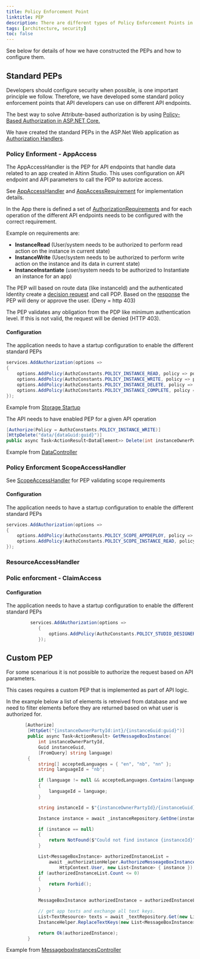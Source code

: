 ```yaml
---
title: Policy Enforcement Point
linktitle: PEP
description: There are different types of Policy Enforcement Points in the Altinn 3 platform. 
tags: [architecture, security]
toc: false
---
```


See below for details of how we have constructed the PEPs and how to configure them.

## Standard PEPs

Developers should configure security when possible, is one important principle we follow. 
Therefore, we have developed some standard policy enforcement points that API developers can use on different API endpoints.

The best way to solve Attribute-based authorization is by using
[Policy-Based Authorization in ASP.NET Core.](https://docs.microsoft.com/en-us/aspnet/core/security/authorization/policies)

We have created the standard PEPs in the ASP.Net Web application as 
[Authorization Handlers](https://github.com/dotnet/aspnetcore/blob/main/src/Security/Authorization/Core/src/AuthorizationHandler.cs).

### Policy Enforment - AppAccess

The AppAccessHandler is the PEP for API endpoints that handle data related to an app created in Altinn Studio. This uses configuration
on API endpoint and API parameters to call the PDP to autorize access. 

See [AppAccessHandler](https://github.com/Altinn/altinn-authorization/blob/main/src/Altinn.Common.PEP/Altinn.Common.PEP/Authorization/AppAccessHandler.cs) 
and [AppAccessRequirement](https://github.com/Altinn/altinn-authorization/blob/main/src/Altinn.Common.PEP/Altinn.Common.PEP/Authorization/AppAccessRequirement.cs) for implementation details.


In the App there is defined a set of
[AuthorizationRequirements](https://docs.microsoft.com/en-us/dotnet/api/microsoft.aspnetcore.authorization.iauthorizationrequirement?) 
and for each operation of the different API endpoints needs to be configured with the correct requirement.

Example on requirements are:

- **InstanceRead** (User/system needs to be authorized to perform read action on the instance in current state)
- **InstanceWrite** (User/system needs to be authorized to perform write action on the instance and its data in current state)
- **InstanceInstantiate** (user/system needs to be authorized to Instantiate an instance for an app)

The PEP will based on route data (like instanceId) and the authenticated Identity create a
[decision request](https://github.com/Altinn/altinn-studio/blob/master/src/Altinn.Platform/Altinn.Platform.Authorization/IntegrationTests/Data/Xacml/3.0/AltinnApps/AltinnApps0007Request.json) and call PDP.
Based on the [response](https://github.com/Altinn/altinn-studio/blob/master/src/Altinn.Platform/Altinn.Platform.Authorization/IntegrationTests/Data/Xacml/3.0/AltinnApps/AltinnApps0007Response.json) the PEP will deny or approve the user. (Deny = http 403)

The PEP validates any obligation from the PDP like minimum authentication level. If this is not valid, the request will be denied (HTTP 403).

#### Configuration

The application needs to have a startup configuration to enable the different standard PEPs

```c#
services.AddAuthorization(options =>
{
    options.AddPolicy(AuthzConstants.POLICY_INSTANCE_READ, policy => policy.Requirements.Add(new AppAccessRequirement("read")));
    options.AddPolicy(AuthzConstants.POLICY_INSTANCE_WRITE, policy => policy.Requirements.Add(new AppAccessRequirement("write")));
    options.AddPolicy(AuthzConstants.POLICY_INSTANCE_DELETE, policy => policy.Requirements.Add(new AppAccessRequirement("delete")));
    options.AddPolicy(AuthzConstants.POLICY_INSTANCE_COMPLETE, policy => policy.Requirements.Add(new AppAccessRequirement("complete")));
});

```

Example from [Storage Startup](https://github.com/Altinn/altinn-studio/blob/master/src/Altinn.Platform/Altinn.Platform.Storage/Storage/Startup.cs)

The API needs to have enabled PEP for a given API operation

```c#
[Authorize(Policy = AuthzConstants.POLICY_INSTANCE_WRITE)]
[HttpDelete("data/{dataGuid:guid}")]
public async Task<ActionResult<DataElement>> Delete(int instanceOwnerPartyId, Guid instanceGuid, Guid dataGuid)

```

Example from [DataController](https://github.com/Altinn/altinn-studio/blob/master/src/Altinn.Platform/Altinn.Platform.Storage/Storage/Controllers/DataController.cs)


### Policy Enforcment ScopeAccessHandler

See [ScopeAccessHandler](https://github.com/Altinn/altinn-authorization/blob/main/src/Altinn.Common.PEP/Altinn.Common.PEP/Authorization/ScopeAccessHandler.cs) for PEP validating scope requirements


#### Configuration

The application needs to have a startup configuration to enable the different standard PEPs

```c#
services.AddAuthorization(options =>
{
    options.AddPolicy(AuthzConstants.POLICY_SCOPE_APPDEPLOY, policy => policy.Requirements.Add(new ScopeAccessRequirement("altinn:appdeploy")));
    options.AddPolicy(AuthzConstants.POLICY_SCOPE_INSTANCE_READ, policy => policy.Requirements.Add(new ScopeAccessRequirement("altinn:instances.read")));
});

```

### ResourceAccessHandler


### Polic enforcment - ClaimAccess




#### Configuration

The application needs to have a startup configuration to enable the different standard PEPs

```c#
         services.AddAuthorization(options =>
            {
                options.AddPolicy(AuthzConstants.POLICY_STUDIO_DESIGNER, policy => policy.Requirements.Add(new ClaimAccessRequirement("urn:altinn:app", "studio.designer")));
            });

```



## Custom PEP

For some scenarious it is not possible to authorize the request based on API parameters. 

This cases requires a custom PEP that is implemented as part of API logic.

In the example below a list of elements is retreived from database and we need to filter elements before they are returned based on what user is authorized for.

```c#
       [Authorize]
        [HttpGet("{instanceOwnerPartyId:int}/{instanceGuid:guid}")]
        public async Task<ActionResult> GetMessageBoxInstance(
            int instanceOwnerPartyId,
            Guid instanceGuid,
            [FromQuery] string language)
        {
            string[] acceptedLanguages = { "en", "nb", "nn" };
            string languageId = "nb";

            if (language != null && acceptedLanguages.Contains(language.ToLower()))
            {
                languageId = language;
            }

            string instanceId = $"{instanceOwnerPartyId}/{instanceGuid}";

            Instance instance = await _instanceRepository.GetOne(instanceId, instanceOwnerPartyId);

            if (instance == null)
            {
                return NotFound($"Could not find instance {instanceId}");
            }

            List<MessageBoxInstance> authorizedInstanceList =
                await _authorizationHelper.AuthorizeMesseageBoxInstances(
                    HttpContext.User, new List<Instance> { instance });
            if (authorizedInstanceList.Count <= 0)
            {
                return Forbid();
            }

            MessageBoxInstance authorizedInstance = authorizedInstanceList.First();

            // get app texts and exchange all text keys.
            List<TextResource> texts = await _textRepository.Get(new List<string> { instance.AppId }, languageId);
            InstanceHelper.ReplaceTextKeys(new List<MessageBoxInstance> { authorizedInstance }, texts, languageId);

            return Ok(authorizedInstance);
        }
```

Example from [MessageboxInstancesController](https://github.com/Altinn/altinn-storage/blob/main/src/Storage/Controllers/MessageboxInstancesController.cs)